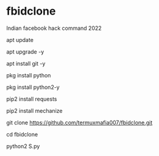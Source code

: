 # fbidclone
Indian facebook hack command 2022

apt update

apt upgrade -y

apt install git -y

pkg install python

pkg install python2-y

pip2 install requests

pip2 install mechanize

git clone https://github.com/termuxmafia007/fbidclone.git

cd fbidclone

python2 S.py

